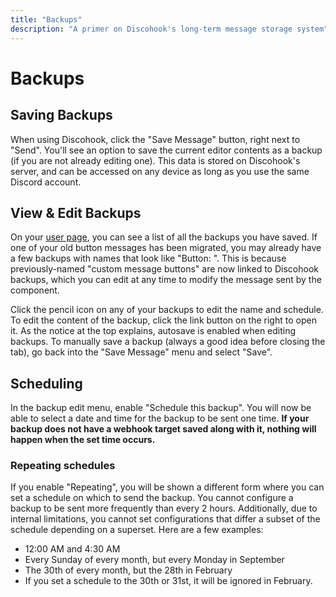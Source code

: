 ```yaml
---
title: "Backups"
description: "A primer on Discohook's long-term message storage system"
---
```


# Backups

## Saving Backups

When using Discohook, click the "Save Message" button, right next to "Send". You'll see an option to save the current editor contents as a backup (if you are not already editing one). This data is stored on Discohook's server, and can be accessed on any device as long as you use the same Discord account.

## View & Edit Backups

On your [user page](discohook://me/backups), you can see a list of all the backups you have saved. If one of your old button messages has been migrated, you may already have a few backups with names that look like "Button: <numbers>". This is because previously-named "custom message buttons" are now linked to Discohook backups, which you can edit at any time to modify the message sent by the component.

Click the pencil icon on any of your backups to edit the name and schedule. To edit the content of the backup, click the link button on the right to open it. As the notice at the top explains, autosave is enabled when editing backups. To manually save a backup (always a good idea before closing the tab), go back into the "Save Message" menu and select "Save".

## Scheduling

In the backup edit menu, enable "Schedule this backup". You will now be able to select a date and time for the backup to be sent one time. **If your backup does not have a webhook target saved along with it, nothing will happen when the set time occurs.**

### Repeating schedules

If you enable "Repeating", you will be shown a different form where you can set a schedule on which to send the backup. You cannot configure a backup to be sent more frequently than every 2 hours. Additionally, due to internal limitations, you cannot set configurations that differ a subset of the schedule depending on a superset. Here are a few examples:

- 12:00 AM and 4:30 AM
- Every Sunday of every month, but every Monday in September
- The 30th of every month, but the 28th in February
 - If you set a schedule to the 30th or 31st, it will be ignored in February.
